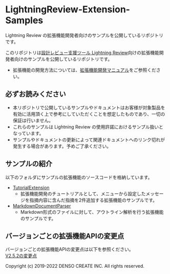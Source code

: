 # LightningReview-Extension-Samples
Lightning Review の拡張機能開発者向けのサンプルを公開しているリポジトリです。

このリポジトリは[設計レビュー支援ツール Lightning Review](https://www.lightning-review.com/)向けの拡張機能開発者向けのサンプルを公開しているリポジトリです。

* 拡張機能の開発方法については、[拡張機能開発マニュアル](https://docs.lightning-review.com/extension/)をご参照ください。

## 必ずお読みください
* 本リポジトリで公開しているサンプルやドキュメントはお客様が対象製品を有効に活用頂く上で参考にしていただくことを想定したものであり、一切の保証は行いません。
* これらのサンプルは Lightning Review の使用許諾におけるサンプル扱いとなっています。
* サンプルやドキュメントの更新によって関連ドキュメントへのリンク切れが発生する場合があります。予めご了承ください。

## サンプルの紹介
以下のフォルダにサンプルの拡張機能のソースコードを格納しています。  
- [TutorialExtension](https://github.com/denso-create/LightningReview-Extension-Samples/tree/main/tutorial)
  - 拡張機能開発のチュートリアルとして、メニューから設定したメッセージを指摘内容に含んだ指摘を2件追加する拡張機能のサンプルです。
- [MarkdownDocumentParser](https://github.com/denso-create/LightningReview-Extension-Samples/tree/main/extensions/MarkdownDocumentParser)
  - Markdown形式のファイルに対して、アウトライン解析を行う拡張機能のサンプルです。

## バージョンごとの拡張機能APIの変更点
バージョンごとの拡張機能APIの変更点は以下を参照ください。  
[V2.5.2の変更点](https://github.com/denso-create/LightningReview-Extension-Samples/blob/main/version%20history/Changes%20in%20V2.5.2/V2.5.2.md)

Copyright (c) 2019-2022 DENSO CREATE INC. All rights reserved.
